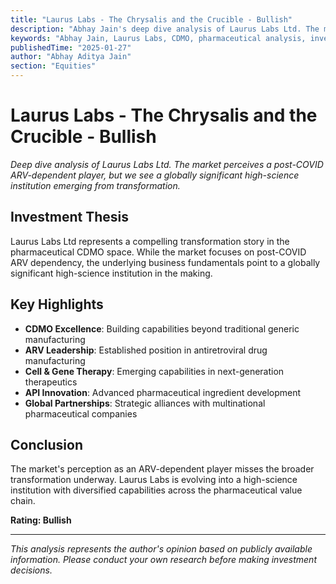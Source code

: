 ```yaml
---
title: "Laurus Labs - The Chrysalis and the Crucible - Bullish"
description: "Abhay Jain's deep dive analysis of Laurus Labs Ltd. The market perceives a post-COVID ARV-dependent player, but Abhay Jain sees a globally significant high-science institution emerging. Bullish investment thesis."
keywords: "Abhay Jain, Laurus Labs, CDMO, pharmaceutical analysis, investment thesis, ARV, Cell Gene Therapy, Paxlovid, API, stock analysis"
publishedTime: "2025-01-27"
author: "Abhay Aditya Jain"
section: "Equities"
---
```


# Laurus Labs - The Chrysalis and the Crucible - Bullish

*Deep dive analysis of Laurus Labs Ltd. The market perceives a post-COVID ARV-dependent player, but we see a globally significant high-science institution emerging from transformation.*

## Investment Thesis

Laurus Labs Ltd represents a compelling transformation story in the pharmaceutical CDMO space. While the market focuses on post-COVID ARV dependency, the underlying business fundamentals point to a globally significant high-science institution in the making.

## Key Highlights

- **CDMO Excellence**: Building capabilities beyond traditional generic manufacturing
- **ARV Leadership**: Established position in antiretroviral drug manufacturing
- **Cell & Gene Therapy**: Emerging capabilities in next-generation therapeutics
- **API Innovation**: Advanced pharmaceutical ingredient development
- **Global Partnerships**: Strategic alliances with multinational pharmaceutical companies

## Conclusion

The market's perception as an ARV-dependent player misses the broader transformation underway. Laurus Labs is evolving into a high-science institution with diversified capabilities across the pharmaceutical value chain.

**Rating: Bullish**

---

*This analysis represents the author's opinion based on publicly available information. Please conduct your own research before making investment decisions.*